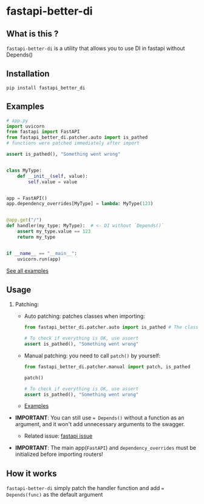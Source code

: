# fastapi-better-di

## What is this ?
`fastapi-better-di` is a utility that allows you to use DI in fastapi without Depends()

## Installation

```shell
pip install fastapi_better_di
```

## Examples

```python
# app.py
import uvicorn
from fastapi import FastAPI
from fastapi_better_di.patcher.auto import is_pathed
# functions were patched immediately after import

assert is_pathed(), "Something went wrong"


class MyType:
    def __init__(self, value):
        self.value = value


app = FastAPI()
app.dependency_overrides[MyType] = lambda: MyType(123)


@app.get("/")
def handler(my_type: MyType):  # <- DI without `Depends()`
    assert my_type.value == 123
    return my_type


if __name__ == "__main__":
    uvicorn.run(app)
```

[See all examples](examples)

## Usage

1. Patching:
    * Auto patching: patches classes when importing:
      ```python
      from fastapi_better_di.patcher.auto import is_pathed # The classes were patched immediately after import

      # To check if everything is OK, use assert
      assert is_pathed(), "Something went wrong"
      ```

    * Manual patching: you need to call `patch()` by yourself:
      ```python
      from fastapi_better_di.patcher.manual import patch, is_pathed

      patch()
      
      # To check if everything is OK, use assert
      assert is_pathed(), "Something went wrong"
      ```

    * [Examples](examples)


* **IMPORTANT**: You can still use `= Depends()` without a function as an argument,
  and it won't add unnecessary arguments to the swagger.
  * Related issue: [fastapi issue](https://github.com/tiangolo/fastapi/issues/4118)

* **IMPORTANT**: The main app(`FastAPI`) and `dependency_overrides` must be initialized before importing routers!

## How it works

`fastapi-better-di` simply patch the handler function and add `= Depends(func)` as the default argument
